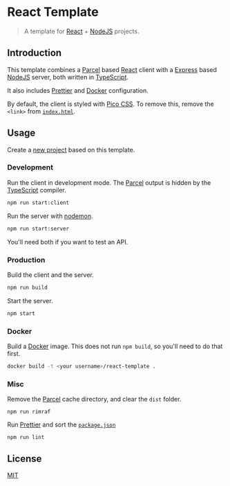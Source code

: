 # React Template

> A template for [React](https://reactjs.org/) + [NodeJS](https://nodejs.org/en/) projects.

## Introduction

This template combines a [Parcel](https://parceljs.org/) based [React](https://reactjs.org/) client with a [Express](https://expressjs.com/) based [NodeJS](https://nodejs.org/en/) server, both written in [TypeScript](https://www.typescriptlang.org/).

It also includes [Prettier](https://prettier.io/) and [Docker](https://www.docker.com/) configuration.

By default, the client is styled with [Pico CSS](https://picocss.com/). To remove this, remove the `<link>` from [`index.html`](/public/index.html).

## Usage

Create a [new project](https://github.com/Jadie-Wadie/react-template/generate) based on this template.

### Development

Run the client in development mode. The [Parcel](https://parceljs.org/) output is hidden by the [TypeScript](https://www.typescriptlang.org/) compiler.

```sh
npm run start:client
```

Run the server with [nodemon](https://nodemon.io/).

```sh
npm run start:server
```

You'll need both if you want to test an API.

### Production

Build the client and the server.

```sh
npm run build
```

Start the server.

```sh
npm start
```

### Docker

Build a [Docker](https://www.docker.com/) image. This does not run `npm build`, so you'll need to do that first.

```sh
docker build -t <your username>/react-template .
```

### Misc

Remove the [Parcel](https://parceljs.org/) cache directory, and clear the `dist` folder.

```
npm run rimraf
```

Run [Prettier](https://prettier.io/) and sort the [`package.json`](package.json)

```
npm run lint
```

## License

[MIT](LICENSE)
